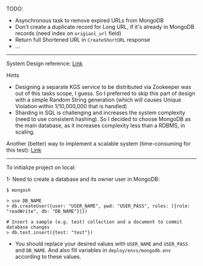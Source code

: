TODO:

- Asynchronous task to remove expired URLs from MongoDB
- Don't create a duplicate record for Long URL, if it's already in MongoDB records (need index on `origianl_url` field)
- Return full Shortened URL in `CreateShortURL` response
- ...

---

System Design reference: [Link](https://dev.to/karanpratapsingh/system-design-url-shortener-10i5)

Hints
- Designing a separate KGS service to be distributed via Zookeeper was out of this tasks scope, I guess. 
So I preferred to skip this part of design with a simple Random String generation (which will causes Unique Violation within 1/10,000,000 that is handled)
- Sharding in SQL is challenging and increases the system complexity (need to use consistent hashing). So I decided to choose MongoDB as the main database, as it increases complexity less than a RDBMS, in scaling.

Another (better) way to implement a scalable system (time-consuming for this test): [Link](https://www.enjoyalgorithms.com/blog/design-a-url-shortening-service-like-tiny-url)

---

To initialize project on local:

1- Need to create a database and its owner user in MongoDB:
```shell
$ mongosh

> use DB_NAME
> db.createUser({user: "USER_NAME", pwd: "USER_PASS", roles: [{role: "readWrite", db: "DB_NAME"}]})

# Insert a sample (e.g. test) collection and a document to commit database changes
> db.test.insert({test: "test"})
```
* You should replace your desired values with `USER_NAME` and `USER_PASS` and `DB_NAME`.
And also fill variables in `deploy/envs/mongodb.env` according to these values.